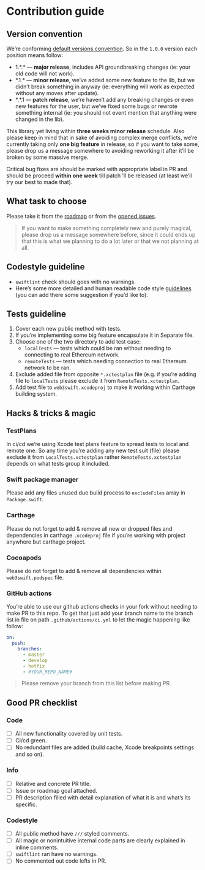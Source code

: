 # Contribution guide
## Version convention
We’re conforming [default versions convention](https://semver.org/).
So in the `1.0.0` version each position means follow:
- 1.\*.* — **major release**, includes API groundbreaking changes (ie: your old code will not work).
- \*.1.* — **minor release**, we’ve added some new feature to the lib, but we didn’t break something in anyway (ie: everything will work as expected without any moves after update).
- \*.*.1 — **patch release**, we’re haven’t add any breaking changes or even new features for the user, but we’ve fixed some bugs or rewrote something internal (ie: you should not event mention that anything were changed in the lib).

This library yet living within **three weeks minor release** schedule. Also please keep in mind that in sake of avoiding complex merge conflicts, we’re currently taking only **one big feature** in release, so if you want to take some, please drop us a message somewhere to avoiding reworking it after it’ll be broken by some massive merge.

Critical bug fixes are should be marked with appropriate label in PR and should be proceed **within one week** till patch ’ll be released (at least we’ll try our best to made that).

## What task to choose
Please take it from the [roadmap](https://hackmd.io/G5znP3xAQY-BVc1X8Y1jSg) or from the [opened issues](https://github.com/skywinder/web3swift/issues?q=is:issue+is:open+sort:updated-desc "").

> If you want to make something completely new and purely magical, please drop us a message somewhere before, since it could ends up that this is what we planning to do a lot later or that we not planning at all.

## Codestyle guideline
- `swiftlint` check should goes with no warnings.
- Here’s some more detailed and human readable code style [guidelines](https://hackmd.io/8bACoAnTSsKc55Os596yCg "") (you can add there some suggestion if you’d like to). 
## Tests guideline
1. Cover each new public method with tests.
2. If you’re implementing some big feature encapsulate it in Separate file.
3. Choose one of the two directory to add test case:
	* `localTests` — tests which could be ran without needing to connecting to real Ethereum network.
	* `remoteTests` — tests which needing connection to real Ethereum network to be ran.
4. Exclude added file from opposite `*.xctestplan` file (e.g. if you’re adding file to `localTests` please exclude it from `RemoteTests.xctestplan`.
5. Add test file to `web3swift.xcodeproj` to make it working within Carthage building system.

## Hacks & tricks & magic
### TestPlans
In ci/cd we’re using Xcode test plans feature to spread tests to local and remote one. So any time you’re adding any new test suit (file) please exclude it from `LocalTests.xctestplan` rather `RemoteTests.xctestplan` depends on what tests group it included.
### Swift package manager
Please add any files unused due build process to `excludeFiles` array in `Package.swift`.
### Carthage
Please do not forget to add & remove all new or dropped files and dependencies in carthage `.xcodeproj` file if you’re working with project anywhere but carthage project.
### Cocoapods
Please do not forget to add & remove all dependencies within `web3swift.podspec` file.
### GitHub actions
You’re able to use our github actions checks in your fork without needing to make PR to this repo. To get that just add your branch name to the branch list in file on path `.github/actions/ci.yml` to let the magic happening like follow:

```yml
on:
  push:
    branches:
      - master
      - develop
      - hotfix
      - #YOUR_REPO_NAME#
```

> Please remove your branch from this list before making PR.

## Good PR checklist
### Code
- [ ] All new functionality covered by unit tests.
- [ ] Ci/cd green.
- [ ] No redundant files are added (build cache, Xcode breakpoints settings and so on).

### Info
- [ ] Relative and concrete PR title.
- [ ] Issue or roadmap goal attached.
- [ ] PR description filled with detail explanation of what it is and what’s its specific.

### Codestyle
- [ ] All public method have `///` styled comments.
- [ ] All magic or nonintuitive internal code parts are clearly explained in inline comments.
- [ ] `swiftlint` ran have no warnings.
- [ ] No commented out code lefts in PR.